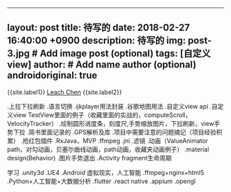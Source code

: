 
---
layout: post
title: 待写的
date:  2018-02-27 16:40:00 +0900
description: 待写的
img: post-3.jpg # Add image post (optional)
tags: [自定义view]
author: # Add name author (optional)
androidoriginal: true
---

{{site.label1}} <a href="https://github.com/leach-chen/leach-chen.github.io/" target="\_blank">Leach Chen</a> {{site.label2}}

.上拉下拉刷新
.语言切换
.ijkplayer用法封装
.谷歌地图用法
.自定义view api
.自定义view TestView里面的例子（收藏里面的实战的，computeScroll，VelocityTracker）
.绘制圆形进度条，刻度尺,手势缩放图片，下拉刷新，view手势下拉
.简书里面记录的
.GPS解析及库
.项目中需要注意的问题摘记（项目经验积累）
.抢红包插件
.RxJava，MVP
.ffmpeg
.jni
.滤镜
.动画（ValueAnimator path，对勾动画，贝塞尔曲线动画，path动画，收藏夹动画例子）
.material design(Behavior)
.图片手势退出
.Activity fragment生命周期


学习
.unity3d
.UE4
.Android 虚拟现实，人工智能
.ffmpeg+nginx+html5
.Python+人工智能+大数据分析
.flutter
.react native
.appium
.opengl
